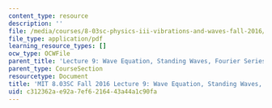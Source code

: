 ```yaml
---
content_type: resource
description: ''
file: /media/courses/8-03sc-physics-iii-vibrations-and-waves-fall-2016/c312362ae92a7ef6216443a44a1c90fa_MIT8_03SCF16_hw_Lec9.pdf
file_type: application/pdf
learning_resource_types: []
ocw_type: OCWFile
parent_title: 'Lecture 9: Wave Equation, Standing Waves, Fourier Series'
parent_type: CourseSection
resourcetype: Document
title: 'MIT 8.03SC Fall 2016 Lecture 9: Wave Equation, Standing Waves, Fourier Series'
uid: c312362a-e92a-7ef6-2164-43a44a1c90fa
---
```

